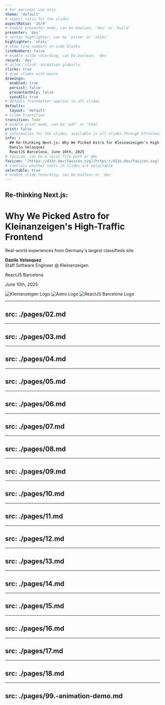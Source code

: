 ```yaml
---
# For personal use only
theme: 'default'
# aspect ratio for the slides
aspectRatio: '16/9'
# enable presenter mode, can be boolean, 'dev' or 'build'
presenter: 'dev'
# syntax highlighter, can be 'prism' or 'shiki'
highlighter: 'shiki'
# show line numbers in code blocks
lineNumbers: false
# enable slide recording, can be boolean, 'dev'
record: 'dev'
# allow 'click' animation globally
clicks: true
# draw slides with mouse
drawings:
  enabled: true
  persist: false
  presenterOnly: false
  syncAll: true
# default frontmatter applies to all slides
defaults:
  layout: 'default'
# slide transition
transition: fade
# enable print mode, can be 'pdf' or 'html'
print: false
# information for the slides, available in all slides through $frontmatter
info: |
  ## Re-thinking Next.js: Why We Picked Astro for Kleinanzeigen's High-Traffic Frontend
  Danilo Velasquez
  ReactJS Barcelona, June 10th, 2025
# favicon, can be a local file path or URL
favicon: '[https://d13z.dev/favicon.svg](https://d13z.dev/favicon.svg)'
# controls whether texts in slides are selectable
selectable: true
# enable slide recording, can be boolean or 'dev'
---
```


<div class="slidev-layout cover flex flex-col justify-center items-center text-center h-full p-8">
  <div class="my-auto max-w-3xl mx-auto">
    <h2 class="text-2xl mb-2">Re-thinking Next.js:</h2>
    <h1 class="text-4xl font-bold leading-tight mb-6">
      Why We Picked Astro for<br/>
      Kleinanzeigen's High-Traffic Frontend
    </h1>
    <p class="text-xl mt-4 opacity-75 mb-8">
      Real-world experiences from Germany's largest classifieds site.
    </p>
    <p class="text-lg mt-8">
      <strong>Danilo Velasquez</strong>
      <br/>
      <span class="opacity-75">Staff Software Engineer @ Kleinanzeigen</span>
    </p>
  </div>

  <div class="absolute bottom-2 left-8 text-left">
    <p class="text-md">ReactJS Barcelona</p>
    <p class="text-sm opacity-75">June 10th, 2025</p>
  </div>

  <div class="absolute bottom-8 right-8 flex items-center gap-3">
    <img src="/logo-kleinanzeigen-horizontal.svg" class="h-8" alt="Kleinanzeigen Logo"/>
    <img src="/2025-04-23/astro-logo.png" class="h-8" alt="Astro Logo"/>
    <img src="/reactjs_barcelona_logo.jpg" class="h-8" alt="ReactJS Barcelona Logo"/>
  </div>
</div>

<!-- On this slide focus on presenting yourself, next slide is about Kleinanzeigen -->

---
src: ./pages/02.md
---

---
src: ./pages/03.md
---

---
src: ./pages/04.md
---

---
src: ./pages/05.md
---

---
src: ./pages/06.md
---

---
src: ./pages/07.md
---

---
src: ./pages/08.md
---

---
src: ./pages/09.md
---

---
src: ./pages/10.md
---

---
src: ./pages/11.md
---

---
src: ./pages/12.md
---

---
src: ./pages/13.md
---

---
src: ./pages/14.md
---

---
src: ./pages/15.md
---

---
src: ./pages/16.md
---

---
src: ./pages/17.md
---

---
src: ./pages/18.md
---

---
src: ./pages/99.-animation-demo.md
---

